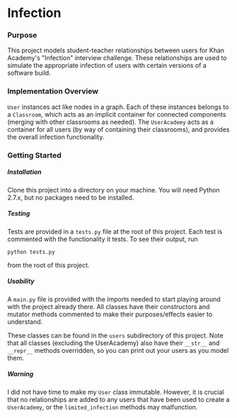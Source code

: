 # Infection

### Purpose

This project models student-teacher relationships between users for Khan Academy's "Infection" interview challenge. These relationships are used to simulate the appropriate infection of users with certain versions of a software build.

### Implementation Overview
`User` instances act like nodes in a graph. Each of these instances belongs to a `Classroom`, which acts as an implicit container for connected components (merging with other classrooms as needed). The `UserAcademy` acts as a container for all users (by way of containing their classrooms), and provides the overall infection functionality.

### Getting Started

##### Installation
Clone this project into a directory on your machine. You will need Python 2.7.x, but no packages need to be installed.

##### Testing
Tests are provided in a `tests.py` file at the root of this project. Each test is commented with the functionality it tests. To see their output, run

```
python tests.py
```

from the root of this project.

##### Usability
A `main.py` file is provided with the imports needed to start playing around with the project already there. All classes have their constructors and mutator methods commented to make their purposes/effects easier to understand.

These classes can be found in the `users` subdirectory of this project. Note that all classes (excluding the UserAcademy) also have their `__str__` and `__repr__` methods overridden, so you can print out your users as you model them.

##### Warning
I did not have time to make my `User` class immutable. However, it is crucial that no relationships are added to any users that have been used to create a `UserAcademy`, or the `limited_infection` methods may malfunction.
